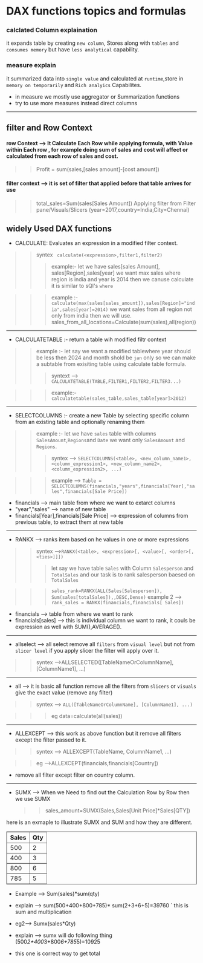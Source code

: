 # DAX functions topics and formulas

### calclated Column explaination 
it expands table by creating `new column`, Stores along with `tables` and `consumes memory` but have `less analytical` capability.

### measure explain 
it summarized data into `single value` and calculated at `runtime`,store in `memory on temporarily` and `Rich analyics` Capabilites.
* in measure we mostly use aggregator or Summarization functions
* try to use more measures instead direct columns
___
## filter and Row Context
#### row Context --> It Calculate Each Row while applying formula, with Value within Each row , for example doing sum of sales and cost will affect or calculated from each row of sales and cost.
>> Profit = sum(sales,[sales amount]-[cost amount])


#### filter context --> it is set of filter that applied before that table arrives for use
>> total_sales=Sum(sales[Sales Amount])
>> Applying filter from Filter pane/Visuals/Slicers (year=2017,country=India,City=Chennai)


## widely Used DAX functions 

* CALCULATE: Evaluates an expression in a modified filter context.
>> syntex ``` calculate(<expression>,filter1,filter2)```
>>>example:- let we have sales[sales Amount], sales[Region],sales[year]
>>>we want max sales where region is india and year is 2014 then we canuse calculate
>>>it is similar to sQl's `where`  

>>>example :- ```calculate(max(sales[sales_amount]),sales[Region]="india",sales[year]=2014)```
>>> we want sales from all region not only from india then we will use.
>>> sales_from_all_locations=Calculate(sum(sales),all(region))

___

* CALCULATETABLE :- return a table wih modified filtr context
>> example :- let say we want a modified tablewhere year should be less then 2024 and month shold be `jan` only so we can make a subtable from exisiting table using calculate table formula.
>>> syntext --> ```CALCULATETABLE(TABLE,FILTER1,FILTER2,FILTER3...)```

>>> example:- ```calculatetable(sales_table,sales_table[year]>2012)```
___

* SELECTCOLUMNS :-  create a new Table by selecting specific column from an existing table and optionally renaming them
>> example :- let we have `sales` table with columns `SalesAmount`,`Regions`and `Date` we want only `SalesAmount` and `Regions`.
>>> syntex --> ```SELECTCOLUMNS(<table>, <new_column_name1>, <column_expression1>, <new_column_name2>, <column_expression2>, ...)```

>>> example --> ```Table = SELECTCOLUMNS(financials,"years",financials[Year],"sales",financials[Sale Price])```

* financials --> main table from where we want to extarct columns
* "year","sales" --> name of new table
* financials[Year],financials[Sale Price] --> expression of columns from previous table, to extract them at new table

___
* RANKX --> ranks item based on he values in one or more expressions
>> syntex -->```RANKX(<table>, <expression>[, <value>[, <order>[, <ties>]]])```
>>> let say we have table `Sales` with Column `Salesperson` and `TotalSales` and our task is to rank salesperson baesed on `TotalSales`

>>> ```sales_rank=RANKX(ALL(Sales[Salesperson]), Sum(sales[totalSales]),,DESC,Dense)```
>>> example 2 --> ```rank_sales = RANKX(financials,financials[ Sales])```
* financials --> table from where we want to rank
* financials[sales] --> this is individual column we want to rank, it couls be expression as well with SUM(),AVERAGE().


___
* allselect --> all select remove all `filters` from `visual level` but not from `slicer level` if you apply slicer the filter will apply over it.
>> syntex -->ALLSELECTED([TableNameOrColumnName], [ColumnName1], ...)

___
* all --> it is basic all function remove all the filters from `slicers` or `visuals` give the exact value (remove any filter)
>> syntex --> ```ALL([TableNameOrColumnName], [ColumnName1], ...)```

>>>eg data=calculate(all(sales))

___
* ALLEXCEPT --> this work as above function but it remove all filters except the filter passed to it.
>>syntex --> ALLEXCEPT(TableName, ColumnName1, ...)

>> eg -->ALLEXCEPT(financials,financials[Country])
* remove all filter except filter on country column.
___ 
* SUMX  --> When we Need to find out the Calculation Row by Row then we use SUMX
  >>sales_amount=SUMX(Sales,Sales[Unit Price]*Sales[QTY])

here is an exmaple to illustrate SUMX and SUM and how they are different.

<table border="1">
  <thead>
    <tr>
      <th>Sales</th>
      <th>Qty</th>
    </tr>
  </thead>
  <tbody>
    <tr>
      <td>500</td>
      <td>2</td>
    </tr>
    <tr>
      <td>400</td>
      <td>3</td>
    </tr>
    <tr>
      <td>800</td>
      <td>6</td>
    </tr>
    <tr>
      <td>785</td>
      <td>5</td>
    </tr>
  </tbody>
</table>

* Example --> Sum(sales)*sum(qty)
* explain --> sum(500+400+800+785)* sum(2+3+6+5)=39760 ` this is sum and multiplication

* eg2--> Sumx(sales*Qty)
* explain --> sumx will do following thing (500*2+400*3+800*6+785*5)=10925
* this one is correct way to get total 

